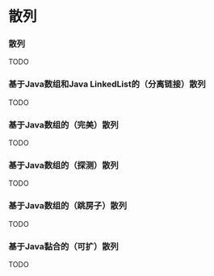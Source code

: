 # 散列

### 散列

TODO

### 基于Java数组和Java LinkedList的（分离链接）散列

TODO

### 基于Java数组的（完美）散列

TODO

### 基于Java数组的（探测）散列

TODO

### 基于Java数组的（跳房子）散列

TODO

### 基于Java黏合的（可扩）散列

TODO
